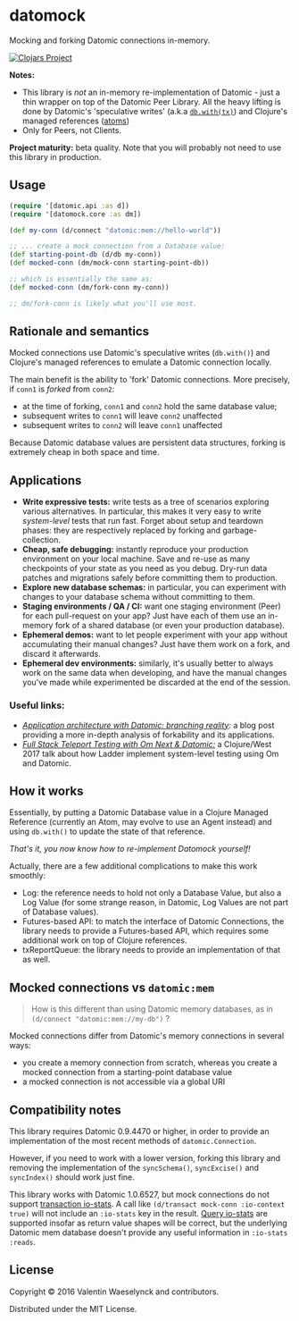# datomock

Mocking and forking Datomic connections in-memory.

[![Clojars Project](https://img.shields.io/clojars/v/vvvvalvalval/datomock.svg)](https://clojars.org/vvvvalvalval/datomock)

**Notes:** 

* This library is _not_ an in-memory re-implementation of Datomic - just a thin wrapper on top of the Datomic Peer Library. All the heavy lifting is done by Datomic's 'speculative writes' (a.k.a [`db.with(tx)`](https://docs.datomic.com/on-prem/javadoc/datomic/Database.html#with-java.util.List-)) and Clojure's managed references ([atoms](https://clojure.org/reference/atoms))
* Only for Peers, not Clients.

**Project maturity:** beta quality. Note that you will probably not need to use this library in production.

## Usage

```clojure 
(require '[datomic.api :as d])
(require '[datomock.core :as dm])

(def my-conn (d/connect "datomic:mem://hello-world"))

;; ... create a mock connection from a Database value:
(def starting-point-db (d/db my-conn))
(def mocked-conn (dm/mock-conn starting-point-db))

;; which is essentially the same as: 
(def mocked-conn (dm/fork-conn my-conn))

;; dm/fork-conn is likely what you'll use most.
```

## Rationale and semantics

Mocked connections use Datomic's speculative writes (`db.with()`) and Clojure's managed references to emulate a Datomic connection locally.

The main benefit is the ability to 'fork' Datomic connections. 
More precisely, if `conn1` is *forked* from `conn2`:
* at the time of forking, `conn1` and `conn2` hold the same database value;
* subsequent writes to `conn1` will leave `conn2` unaffected
* subsequent writes to `conn2` will leave `conn1` unaffected

Because Datomic database values are persistent data structures, forking is extremely cheap in both space and time.

## Applications

* **Write expressive tests:** write tests as a tree of scenarios exploring various alternatives. In particular, this makes it very easy to write _system-level_ tests that run fast. Forget about setup and teardown phases: they are respectively replaced by forking and garbage-collection.
* **Cheap, safe debugging:** instantly reproduce your production environment on your local machine. Save and re-use as many checkpoints of your state as you need as you debug. Dry-run data patches and migrations safely before committing them to production.
* **Explore new database schemas:** in particular, you can experiment with changes to your database schema without committing to them. 
* **Staging environments / QA / CI:** want one staging environment (Peer) for each pull-request on your app? Just have each of them use an in-memory fork of a shared database (or even your production database).
* **Ephemeral demos:** want to let people experiment with your app without accumulating their manual changes? Just have them work on a fork, and discard it afterwards.
* **Ephemeral dev environments:** similarly, it's usually better to always work on the same data when developing, and have the manual changes you've made while experimented be discarded at the end of the session.

### Useful links:

* _[Application architecture with Datomic: branching reality](http://vvvvalvalval.github.io/posts/2016-01-03-architecture-datomic-branching-reality.html):_ a blog post providing a more in-depth analysis of forkability and its applications.
* [_Full Stack Teleport Testing with Om Next & Datomic:_](https://youtu.be/qijWBPYkRAQ) a Clojure/West 2017 talk about how Ladder implement system-level testing using Om and Datomic.


## How it works

Essentially, by putting a Datomic Database value in a Clojure Managed Reference (currently an Atom, may evolve to use an Agent instead) and using `db.with()` to update the state of that reference.

_That's it, you now know how to re-implement Datomock yourself!_

Actually, there are a few additional complications to make this work smoothly:

* Log: the reference needs to hold not only a Database Value, but also a Log Value (for some strange reason, in Datomic, Log Values are not part of Database values).
* Futures-based API: to match the interface of Datomic Connections, the library needs to provide a Futures-based API, which requires some additional work on top of Clojure references.
* txReportQueue: the library needs to provide an implementation of that as well.

## Mocked connections vs `datomic:mem`

> How is this different than using Datomic memory databases, as in `(d/connect "datomic:mem://my-db")` ?

Mocked connections differ from Datomic's memory connections in several ways:

* you create a memory connection from scratch, whereas you create a mocked connection from a starting-point database value
* a mocked connection is not accessible via a global URI


## Compatibility notes

This library requires Datomic 0.9.4470 or higher, in order to provide an implementation of the most recent methods of `datomic.Connection`.

However, if you need to work with a lower version, forking this library and removing the implementation of the `syncSchema()`, `syncExcise()` and `syncIndex()` should work just fine.

This library works with Datomic 1.0.6527, but mock connections do not support
[transaction io-stats](https://docs.datomic.com/on-prem/api/io-stats.html#transactions).
A call like `(d/transact mock-conn :io-context true)` will not include an
`:io-stats` key in the result.
[Query io-stats](https://docs.datomic.com/on-prem/api/io-stats.html#query)
are supported insofar as return value shapes will be correct,
but the underlying Datomic mem database doesn't provide any useful
information in `:io-stats` `:reads`.

## License

Copyright © 2016 Valentin Waeselynck and contributors.

Distributed under the MIT License.
